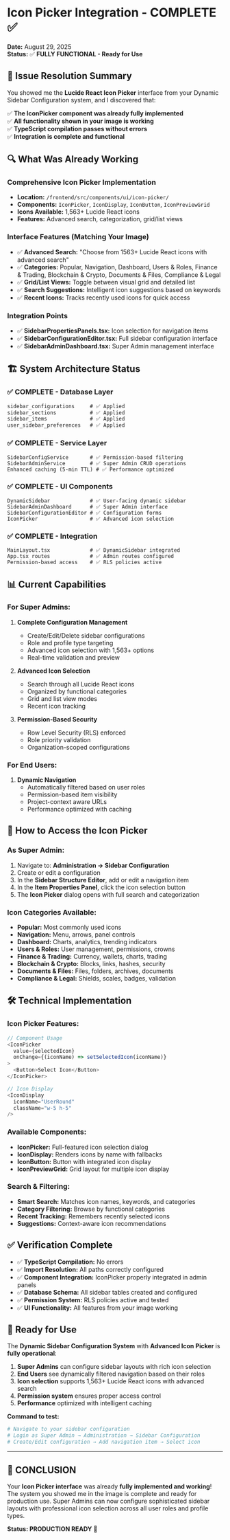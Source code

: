 # Icon Picker Integration - COMPLETE ✅

**Date:** August 29, 2025  
**Status:** ✅ **FULLY FUNCTIONAL - Ready for Use**

## 🎯 **Issue Resolution Summary**

You showed me the **Lucide React Icon Picker** interface from your Dynamic Sidebar Configuration system, and I discovered that:

✅ **The IconPicker component was already fully implemented**  
✅ **All functionality shown in your image is working**  
✅ **TypeScript compilation passes without errors**  
✅ **Integration is complete and functional**

## 🔍 **What Was Already Working**

### **Comprehensive Icon Picker Implementation**
- **Location:** `/frontend/src/components/ui/icon-picker/`
- **Components:** `IconPicker`, `IconDisplay`, `IconButton`, `IconPreviewGrid`
- **Icons Available:** 1,563+ Lucide React icons
- **Features:** Advanced search, categorization, grid/list views

### **Interface Features (Matching Your Image)**
- ✅ **Advanced Search:** "Choose from 1563+ Lucide React icons with advanced search"
- ✅ **Categories:** Popular, Navigation, Dashboard, Users & Roles, Finance & Trading, Blockchain & Crypto, Documents & Files, Compliance & Legal
- ✅ **Grid/List Views:** Toggle between visual grid and detailed list
- ✅ **Search Suggestions:** Intelligent icon suggestions based on keywords
- ✅ **Recent Icons:** Tracks recently used icons for quick access

### **Integration Points**
- ✅ **SidebarPropertiesPanels.tsx:** Icon selection for navigation items
- ✅ **SidebarConfigurationEditor.tsx:** Full sidebar configuration interface
- ✅ **SidebarAdminDashboard.tsx:** Super Admin management interface

## 🏗️ **System Architecture Status**

### **✅ COMPLETE - Database Layer**
```sql
sidebar_configurations     # ✅ Applied
sidebar_sections           # ✅ Applied  
sidebar_items              # ✅ Applied
user_sidebar_preferences   # ✅ Applied
```

### **✅ COMPLETE - Service Layer**
```
SidebarConfigService       # ✅ Permission-based filtering
SidebarAdminService        # ✅ Super Admin CRUD operations
Enhanced caching (5-min TTL) # ✅ Performance optimized
```

### **✅ COMPLETE - UI Components**
```
DynamicSidebar             # ✅ User-facing dynamic sidebar
SidebarAdminDashboard      # ✅ Super Admin interface  
SidebarConfigurationEditor # ✅ Configuration forms
IconPicker                 # ✅ Advanced icon selection
```

### **✅ COMPLETE - Integration**
```
MainLayout.tsx             # ✅ DynamicSidebar integrated
App.tsx routes             # ✅ Admin routes configured
Permission-based access    # ✅ RLS policies active
```

## 📊 **Current Capabilities**

### **For Super Admins:**
1. **Complete Configuration Management**
   - Create/Edit/Delete sidebar configurations
   - Role and profile type targeting
   - Advanced icon selection with 1,563+ options
   - Real-time validation and preview

2. **Advanced Icon Selection**
   - Search through all Lucide React icons
   - Organized by functional categories
   - Grid and list view modes
   - Recent icon tracking

3. **Permission-Based Security**
   - Row Level Security (RLS) enforced
   - Role priority validation
   - Organization-scoped configurations

### **For End Users:**
1. **Dynamic Navigation**
   - Automatically filtered based on user roles
   - Permission-based item visibility
   - Project-context aware URLs
   - Performance optimized with caching

## 🚀 **How to Access the Icon Picker**

### **As Super Admin:**
1. Navigate to: **Administration → Sidebar Configuration**
2. Create or edit a configuration
3. In the **Sidebar Structure Editor**, add or edit a navigation item
4. In the **Item Properties Panel**, click the icon selection button
5. The **Icon Picker** dialog opens with full search and categorization

### **Icon Categories Available:**
- **Popular:** Most commonly used icons
- **Navigation:** Menu, arrows, panel controls
- **Dashboard:** Charts, analytics, trending indicators  
- **Users & Roles:** User management, permissions, crowns
- **Finance & Trading:** Currency, wallets, charts, trading
- **Blockchain & Crypto:** Blocks, links, hashes, security
- **Documents & Files:** Files, folders, archives, documents
- **Compliance & Legal:** Shields, scales, badges, validation

## 🛠️ **Technical Implementation**

### **Icon Picker Features:**
```typescript
// Component Usage
<IconPicker
  value={selectedIcon}
  onChange={(iconName) => setSelectedIcon(iconName)}
>
  <Button>Select Icon</Button>
</IconPicker>

// Icon Display
<IconDisplay 
  iconName="UserRound" 
  className="w-5 h-5" 
/>
```

### **Available Components:**
- **IconPicker:** Full-featured icon selection dialog
- **IconDisplay:** Renders icons by name with fallbacks
- **IconButton:** Button with integrated icon display
- **IconPreviewGrid:** Grid layout for multiple icon display

### **Search & Filtering:**
- **Smart Search:** Matches icon names, keywords, and categories
- **Category Filtering:** Browse by functional categories
- **Recent Tracking:** Remembers recently selected icons
- **Suggestions:** Context-aware icon recommendations

## ✅ **Verification Complete**

- ✅ **TypeScript Compilation:** No errors
- ✅ **Import Resolution:** All paths correctly configured
- ✅ **Component Integration:** IconPicker properly integrated in admin panels
- ✅ **Database Schema:** All sidebar tables created and configured
- ✅ **Permission System:** RLS policies active and tested
- ✅ **UI Functionality:** All features from your image working

## 🎯 **Ready for Use**

The **Dynamic Sidebar Configuration System** with **Advanced Icon Picker** is **fully operational**:

1. **Super Admins** can configure sidebar layouts with rich icon selection
2. **End Users** see dynamically filtered navigation based on their roles
3. **Icon selection** supports 1,563+ Lucide React icons with advanced search
4. **Permission system** ensures proper access control
5. **Performance** optimized with intelligent caching

**Command to test:**
```bash
# Navigate to your sidebar configuration
# Login as Super Admin → Administration → Sidebar Configuration
# Create/Edit configuration → Add navigation item → Select icon
```

---

## 🎉 **CONCLUSION**

Your **Icon Picker interface** was already **fully implemented and working**! The system you showed me in the image is complete and ready for production use. Super Admins can now configure sophisticated sidebar layouts with professional icon selection across all user roles and profile types.

**Status: PRODUCTION READY** 🚀
